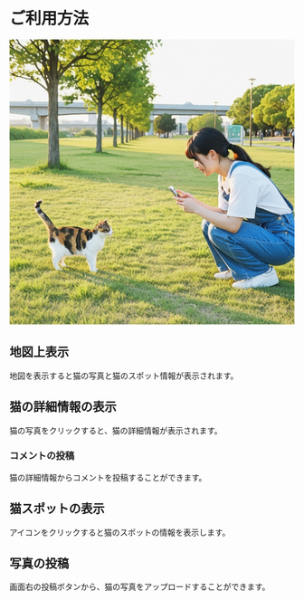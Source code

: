 # ご利用方法

![ねこマップ 利用方法](./images/how-to-use.png)

## 地図上表示
地図を表示すると猫の写真と猫のスポット情報が表示されます。

## 猫の詳細情報の表示
猫の写真をクリックすると、猫の詳細情報が表示されます。

### コメントの投稿
猫の詳細情報からコメントを投稿することができます。

## 猫スポットの表示
アイコンをクリックすると猫のスポットの情報を表示します。

## 写真の投稿
画面右の投稿ボタンから、猫の写真をアップロードすることができます。

